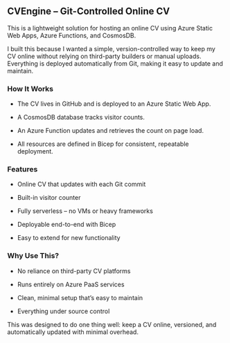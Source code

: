 ## CVEngine – Git-Controlled Online CV

This is a lightweight solution for hosting an online CV using Azure Static Web Apps, Azure Functions, and CosmosDB.

I built this because I wanted a simple, version-controlled way to keep my CV online without relying on third-party builders or manual uploads. Everything is deployed automatically from Git, making it easy to update and maintain.

### How It Works

- The CV lives in GitHub and is deployed to an Azure Static Web App.

- A CosmosDB database tracks visitor counts.

- An Azure Function updates and retrieves the count on page load.

- All resources are defined in Bicep for consistent, repeatable deployment.

### Features

- Online CV that updates with each Git commit

- Built-in visitor counter

- Fully serverless – no VMs or heavy frameworks

- Deployable end-to-end with Bicep

- Easy to extend for new functionality

### Why Use This?

- No reliance on third-party CV platforms

- Runs entirely on Azure PaaS services

- Clean, minimal setup that’s easy to maintain

- Everything under source control

This was designed to do one thing well: keep a CV online, versioned, and automatically updated with minimal overhead.